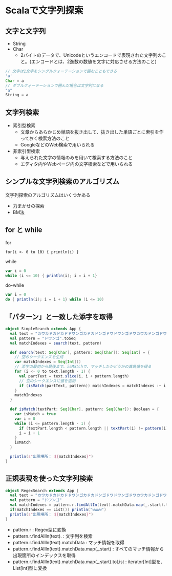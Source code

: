 # Scalaで文字列探索

## 文字と文字列

- String
- Char
  - 2バイトのデータで、Unicodeというエンコードで表現された文字列のこと。(エンコードとは、2進数の数値を文字に対応させる方法のこと)

```scala
// 文字は1文字をシングルクォーテーションで囲むこともできる
'a'
Char = a
// ダブルクォーテーションで囲んだ場合は文字列になる
"a"
String = a
```

## 文字列検索

- 索引型検索
  - 文章からあらかじめ単語を抜き出して、抜き出した単語ごとに索引を作っておく検索方法のこと
  - GoogleなどのWeb検索で用いられる
- 非索引型検索
  - 与えられた文字の情報のみを用いて検索する方法のこと
  - エディタ内やWebページ内の文字検索などで用いられる

## シンプルな文字列検索のアルゴリズム

文字列探索のアルゴリズムはいくつかある

- 力まかせの探索
- BM法

## for と while

for

``for(i <- 0 to 10) { println(i) }``

while

```scala
var i = 0
while (i <= 10) { println(i); i = i + 1}
```

do-while

```scala
var i = 0
do { println(i); i = i + 1} while (i <= 10)
```

## 「パターン」と一致した添字を取得

```scala
object SimpleSearch extends App {
  val text = "カワカドカドカドドワンゴカドカドンゴドワドワンゴドワカワカドンゴドワ".toSeq
  val pattern = "ドワンゴ".toSeq
  val matchIndexes = search(text, pattern)

  def search(text: Seq[Char], pattern: Seq[Char]): Seq[Int] = {
    // 空のシークエンスを生成
    var matchIndexes = Seq[Int]()
    // 添字の最初から最後まで、isMatchで、マッチしたかどうかの真偽値を得る
    for (i <- 0 to text.length - 1) {
      val partText = text.slice(i, i + pattern.length)
      // 空のシークエンスに値を追加
      if (isMatch(partText, pattern)) matchIndexes = matchIndexes :+ i
    }
    matchIndexes
  }

  def isMatch(textPart: Seq[Char], pattern: Seq[Char]): Boolean = {
    var isMatch = true
    var i = 0
    while (i <= pattern.length - 1) {
      if (textPart.length < pattern.length || textPart(i) != pattern(i)) isMatch = false
      i = i + 1
    }
    isMatch
  }

  println(s"出現場所： ${matchIndexes}")
}
```

## 正規表現を使った文字列検索

```scala
object RegexSearch extends App {
  val text = "カワカドカドカドドワンゴカドカドンゴドワドワンゴドワカワカドンゴドワ"
  val pattern = "ドワンゴ"
  val matchIndexes = pattern.r.findAllIn(text).matchData.map(_.start).toList
  if(matchIndexes == List()) println("wwww")
  println(s"出現場所： ${matchIndexes}")
}
```

- pattern.r : Regex型に変換
- pattern.r.findAllln(text). : 文字列を検索
- pattern.r.findAllln(text).matchData : マッチ情報を取得
- pattern.r.findAllln(text).matchData.map(_.start) : すべてのマッチ情報から出現箇所のインデックスを取得
- pattern.r.findAllln(text).matchData.map(_.start).toList : iterator[Int]型を、List[int]型に変換